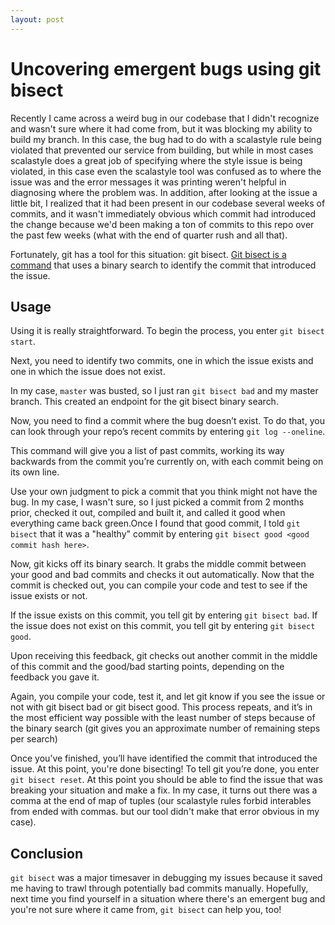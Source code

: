 ```yaml
---
layout: post
---
```


# Uncovering emergent bugs using git bisect

Recently I came across a weird bug in our codebase that I didn't recognize and wasn't sure where it had come from, but it was blocking my ability to build my branch.
In this case, the bug had to do with a scalastyle rule being violated that prevented our service from building, but while in most cases scalastyle does a great job of
specifying where the style issue is being violated, in this case even the scalastyle tool was confused as to where the issue was and the error messages it was printing weren't
helpful in diagnosing where the problem was.  In addition, after looking at the issue a little bit, I realized that it had been present in our codebase several weeks of commits,
and it wasn't immediately obvious which commit had introduced the change because we'd been making a ton of commits to this repo over the past few weeks (what with the end of quarter rush and all that).  

Fortunately, git has a tool for this situation: git bisect.  [Git bisect is a command](https://git-scm.com/docs/git-bisect) that uses a binary search to identify the commit that introduced the issue.

## Usage
Using it is really straightforward.  To begin the process, you enter `git bisect start`.

Next, you need to identify two commits, one in which the issue exists and one in which the issue does not exist.

In my case, `master` was busted, so I just ran `git bisect bad` and my master branch.  This created an endpoint for the git bisect binary search.

Now, you need to find a commit where the bug doesn’t exist. To do that, you can look through your repo’s recent commits by entering `git log --oneline`. 

This command will give you a list of past commits, working its way backwards from the commit you’re currently on, with each commit being on its own line.

Use your own judgment to pick a commit that you think might not have the bug.  In my case, I wasn't sure, so I just picked a commit from 2 months prior, checked it out, compiled and built it, and called
it good when everything came back green.Once I found that good commit, I told `git bisect` that it was a "healthy" commit by entering `git bisect good <good commit hash here>`.

Now, git kicks off its binary search. It grabs the middle commit between your good and bad commits and checks it out automatically.
Now that the commit is checked out, you can compile your code and test to see if the issue exists or not.

If the issue exists on this commit, you tell git by entering `git bisect bad`. If the issue does not exist on this commit, you tell git by entering `git bisect good`.

Upon receiving this feedback, git checks out another commit in the middle of this commit and the good/bad starting points, depending on the feedback you gave it.

Again, you compile your code, test it, and let git know if you see the issue or not with git bisect bad or git bisect good.
This process repeats, and it’s in the most efficient way possible with the least number of steps because of the binary search (git gives you an approximate number of remaining steps per search)

Once you’ve finished, you’ll have identified the commit that introduced the issue. At this point, you're done bisecting!  To tell git you’re done, you enter `git bisect reset`.  At this point you should
be able to find the issue that was breaking your situation and make a fix.  In my case, it turns out there was a comma at the end of map of tuples (our scalastyle rules forbid interables from ended with commas. but our tool didn't make that error obvious in my case).

## Conclusion 
`git bisect` was a major timesaver in debugging my issues because it saved me having to trawl through potentially bad commits manually.  Hopefully, next time you find yourself in a situation where there's an emergent bug and you're not sure where it came from, `git bisect` can help you, too! 